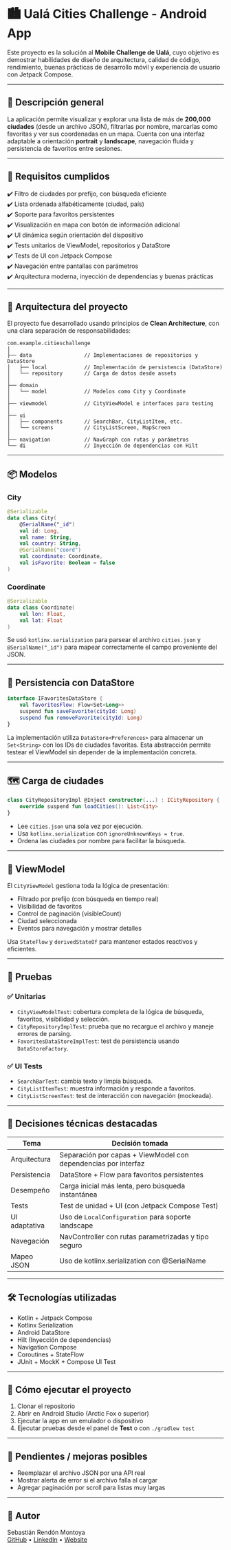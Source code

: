 # 🏙️ Ualá Cities Challenge - Android App

Este proyecto es la solución al **Mobile Challenge de Ualá**, cuyo objetivo es demostrar habilidades de diseño de arquitectura, calidad de código, rendimiento, buenas prácticas de desarrollo móvil y experiencia de usuario con Jetpack Compose.

---

## 📱 Descripción general

La aplicación permite visualizar y explorar una lista de más de **200,000 ciudades** (desde un archivo JSON), filtrarlas por nombre, marcarlas como favoritas y ver sus coordenadas en un mapa. Cuenta con una interfaz adaptable a orientación **portrait** y **landscape**, navegación fluida y persistencia de favoritos entre sesiones.

---

## 🎯 Requisitos cumplidos

✔️ Filtro de ciudades por prefijo, con búsqueda eficiente  
✔️ Lista ordenada alfabéticamente (ciudad, país)  
✔️ Soporte para favoritos persistentes  
✔️ Visualización en mapa con botón de información adicional  
✔️ UI dinámica según orientación del dispositivo  
✔️ Tests unitarios de ViewModel, repositorios y DataStore  
✔️ Tests de UI con Jetpack Compose  
✔️ Navegación entre pantallas con parámetros  
✔️ Arquitectura moderna, inyección de dependencias y buenas prácticas

---

## 🧠 Arquitectura del proyecto

El proyecto fue desarrollado usando principios de **Clean Architecture**, con una clara separación de responsabilidades:

```
com.example.citieschallenge
│
├── data                 // Implementaciones de repositorios y DataStore
│   ├── local            // Implementación de persistencia (DataStore)
│   └── repository       // Carga de datos desde assets
│
├── domain
│   └── model            // Modelos como City y Coordinate
│
├── viewmodel            // CityViewModel e interfaces para testing
│
├── ui
│   ├── components       // SearchBar, CityListItem, etc.
│   └── screens          // CityListScreen, MapScreen
│
├── navigation           // NavGraph con rutas y parámetros
└── di                   // Inyección de dependencias con Hilt
```

---

## 📦 Modelos

### City

```kotlin
@Serializable
data class City(
    @SerialName("_id")
    val id: Long,
    val name: String,
    val country: String,
    @SerialName("coord")
    val coordinate: Coordinate,
    val isFavorite: Boolean = false
)
```

### Coordinate

```kotlin
@Serializable
data class Coordinate(
    val lon: Float,
    val lat: Float
)
```

Se usó `kotlinx.serialization` para parsear el archivo `cities.json` y `@SerialName("_id")` para mapear correctamente el campo proveniente del JSON.

---

## 🔄 Persistencia con DataStore

```kotlin
interface IFavoritesDataStore {
    val favoritesFlow: Flow<Set<Long>>
    suspend fun saveFavorite(cityId: Long)
    suspend fun removeFavorite(cityId: Long)
}
```

La implementación utiliza `DataStore<Preferences>` para almacenar un `Set<String>` con los IDs de ciudades favoritas. Esta abstracción permite testear el ViewModel sin depender de la implementación concreta.

---

## 🗺️ Carga de ciudades

```kotlin
class CityRepositoryImpl @Inject constructor(...) : ICityRepository {
    override suspend fun loadCities(): List<City>
}
```

- Lee `cities.json` una sola vez por ejecución.
- Usa `kotlinx.serialization` con `ignoreUnknownKeys = true`.
- Ordena las ciudades por nombre para facilitar la búsqueda.

---

## 🧠 ViewModel

El `CityViewModel` gestiona toda la lógica de presentación:

- Filtrado por prefijo (con búsqueda en tiempo real)
- Visibilidad de favoritos
- Control de paginación (visibleCount)
- Ciudad seleccionada
- Eventos para navegación y mostrar detalles

Usa `StateFlow` y `derivedStateOf` para mantener estados reactivos y eficientes.

---

## 🧪 Pruebas

### ✅ Unitarias

- `CityViewModelTest`: cobertura completa de la lógica de búsqueda, favoritos, visibilidad y selección.
- `CityRepositoryImplTest`: prueba que no recargue el archivo y maneje errores de parsing.
- `FavoritesDataStoreImplTest`: test de persistencia usando `DataStoreFactory`.

### ✅ UI Tests

- `SearchBarTest`: cambia texto y limpia búsqueda.
- `CityListItemTest`: muestra información y responde a favoritos.
- `CityListScreenTest`: test de interacción con navegación (mockeada).

---

## 🚀 Decisiones técnicas destacadas

| Tema | Decisión tomada |
|------|------------------|
| Arquitectura | Separación por capas + ViewModel con dependencias por interfaz |
| Persistencia | DataStore + Flow para favoritos persistentes |
| Desempeño | Carga inicial más lenta, pero búsqueda instantánea |
| Tests | Test de unidad + UI (con Jetpack Compose Test) |
| UI adaptativa | Uso de `LocalConfiguration` para soporte landscape |
| Navegación | NavController con rutas parametrizadas y tipo seguro |
| Mapeo JSON | Uso de kotlinx.serialization con @SerialName |

---

## 🛠️ Tecnologías utilizadas

- Kotlin + Jetpack Compose
- Kotlinx Serialization
- Android DataStore
- Hilt (Inyección de dependencias)
- Navigation Compose
- Coroutines + StateFlow
- JUnit + MockK + Compose UI Test

---

## 📂 Cómo ejecutar el proyecto

1. Clonar el repositorio
2. Abrir en Android Studio (Arctic Fox o superior)
3. Ejecutar la app en un emulador o dispositivo
4. Ejecutar pruebas desde el panel de **Test** o con `./gradlew test`

---

## 📌 Pendientes / mejoras posibles

- Reemplazar el archivo JSON por una API real
- Mostrar alerta de error si el archivo falla al cargar
- Agregar paginación por scroll para listas muy largas

---

## 🙌 Autor

Sebastián Rendón Montoya  
[GitHub](https://github.com/seremon14) • [LinkedIn](https://www.linkedin.com/in/sebastian-rendon/) • [Website](https://seremon14.github.io/)